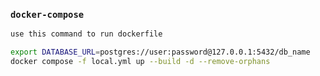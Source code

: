 ### `docker-compose`

```bash
use this command to run dockerfile

export DATABASE_URL=postgres://user:password@127.0.0.1:5432/db_name
docker compose -f local.yml up --build -d --remove-orphans
